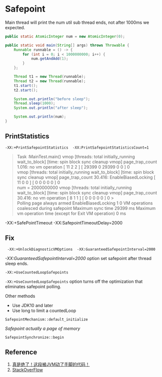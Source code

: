 #  Safepoint

Main thread will print the num util sub thread ends, not after 1000ms we expected.

```java
public static AtomicInteger num = new AtomicInteger(0);

public static void main(String[] args) throws Throwable {
    Runnable runnable = () -> {
        for (int i = 0; i < 1000000000; i++) {
            num.getAndAdd(1);
        }
    };

    Thread t1 = new Thread(runnable);
    Thread t2 = new Thread(runnable);
    t1.start();
    t2.start();

    System.out.println("before sleep");
    Thread.sleep(1000);
    System.out.println("after sleep");

    System.out.println(num);
}
```



## PrintStatistics

```
-XX:+PrintSafepointStatistics  -XX:PrintSafepointStatisticsCount=1
```

> Task :MainTest.main()
>     vmop                    [threads: total initially_running wait_to_block]    [time: spin block sync cleanup vmop] page_trap_count
> 1.016: no vm operation                  [      11          2              2    ]      [ 29399     0 29399     0     0    ]  0   
>     vmop                    [threads: total initially_running wait_to_block]    [time: spin block sync cleanup vmop] page_trap_count
> 30.416: EnableBiasedLocking              [      11          0              0    ]      [     0     0     0     0     0    ]  0   
> num = 2000000000
>     vmop                    [threads: total initially_running wait_to_block]    [time: spin block sync cleanup vmop] page_trap_count
> 30.416: no vm operation                  [       8          1              1    ]      [     0     0     0     0     0    ]  0 >  
> Polling page always armed
> EnableBiasedLocking                1
>     0 VM operations coalesced during safepoint
> Maximum sync time  29399 ms
> Maximum vm operation time (except for Exit VM operation)      0 ms


-XX:+SafePointTimeout -XX:SafepointTimeoutDelay=2000



## Fix



```
 -XX:+UnlockDiagnosticVMOptions  -XX:GuaranteedSafepointInterval=2000 
```
 *-XX:GuaranteedSafepointInterval=2000* option set safepoint after thread sleep ends.

```
-XX:+UseCountedLoopSafepoints
```

`-XX:+UseCountedLoopSafepoints` option turns off the optimization that eliminates safepoint polling.

Other methods

- Use JDK10 and later
- Use long to limit a countedLoop



`SafepointMechanism::default_initialize`

*Safepoint actually a page of memory*



`SafepointSynchronize::begin`





## Reference

1. [真是绝了！这段被JVM动了手脚的代码！](https://mp.weixin.qq.com/s/KDUccdLALWdjNBrFjVR74Q)
2. [StackOverFlow](https://stackoverflow.com/questions/67068057/the-main-thread-exceeds-the-set-sleep-time)

